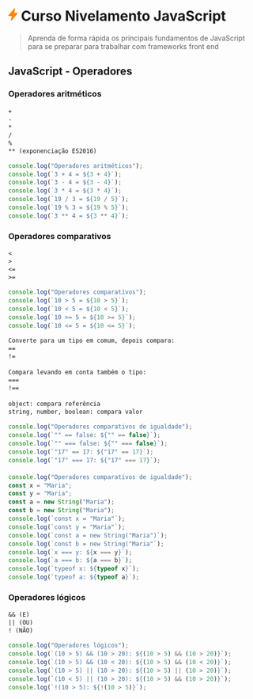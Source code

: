 # ![DevSuperior logo](https://raw.githubusercontent.com/devsuperior/bds-assets/main/ds/devsuperior-logo-small.png) Curso Nivelamento JavaScript
>  Aprenda de forma rápida os principais fundamentos de JavaScript para se preparar para trabalhar com frameworks front end


## JavaScript - Operadores

### Operadores aritméticos

```
+
-
*
/
%
** (exponenciação ES2016)
```

```javascript
console.log("Operadores aritméticos");
console.log(`3 + 4 = ${3 + 4}`);
console.log(`3 - 4 = ${3 - 4}`);
console.log(`3 * 4 = ${3 * 4}`);
console.log(`19 / 3 = ${19 / 5}`);
console.log(`19 % 3 = ${19 % 5}`);
console.log(`3 ** 4 = ${3 ** 4}`);
```

### Operadores comparativos

```
< 
> 
<= 
>=
```

```javascript
console.log("Operadores comparativos");
console.log(`10 > 5 = ${10 > 5}`);
console.log(`10 < 5 = ${10 < 5}`);
console.log(`10 >= 5 = ${10 >= 5}`);
console.log(`10 <= 5 = ${10 <= 5}`);
```

```
Converte para um tipo em comum, depois compara:
== 
!=

Compara levando em conta também o tipo:
=== 
!== 

object: compara referência
string, number, boolean: compara valor
```

```javascript
console.log("Operadores comparativos de igualdade");
console.log(`"" == false: ${"" == false}`);
console.log(`"" === false: ${"" === false}`);
console.log(`"17" == 17: ${"17" == 17}`);
console.log(`"17" === 17: ${"17" === 17}`);

console.log("Operadores comparativos de igualdade");
const x = "Maria";
const y = "Maria";
const a = new String("Maria");
const b = new String("Maria");
console.log(`const x = "Maria"`);
console.log(`const y = "Maria"`);
console.log(`const a = new String("Maria")`);
console.log(`const b = new String("Maria"`);
console.log(`x === y: ${x === y}`);
console.log(`a === b: ${a === b}`);
console.log(`typeof x: ${typeof x}`);
console.log(`typeof a: ${typeof a}`);
```

### Operadores lógicos

```
&& (E)
|| (OU)
! (NÃO)
```

```javascript
console.log("Operadores lógicos");
console.log(`(10 > 5) && (10 > 20): ${(10 > 5) && (10 > 20)}`);
console.log(`(10 > 5) && (10 < 20): ${(10 > 5) && (10 < 20)}`);
console.log(`(10 > 5) || (10 > 20): ${(10 > 5) || (10 > 20)}`);
console.log(`(10 < 5) || (10 > 20): ${(10 > 5) && (10 > 20)}`);
console.log(`!(10 > 5): ${!(10 > 5)}`);
```
